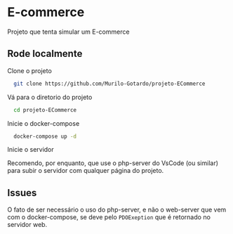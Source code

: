 
# E-commerce

Projeto que tenta simular um E-commerce


## Rode localmente

Clone o projeto

```bash
  git clone https://github.com/Murilo-Gotardo/projeto-ECommerce
```

Vá para o diretorio do projeto

```bash
  cd projeto-ECommerce
```

Inicie o docker-compose

```bash
  docker-compose up -d
```

Inicie o servidor

Recomendo, por enquanto, que use o php-server do VsCode (ou similar) para subir o servidor com qualquer página do projeto.


## Issues

O fato de ser necessário o uso do php-server, e não o web-server que vem com o docker-compose, se deve pelo `PDOExeption` que é retornado no servidor web.